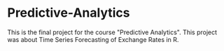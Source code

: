 # Predictive-Analytics

This is the final project for the course "Predictive Analytics". 
This project was about Time Series Forecasting of Exchange Rates in R. 

